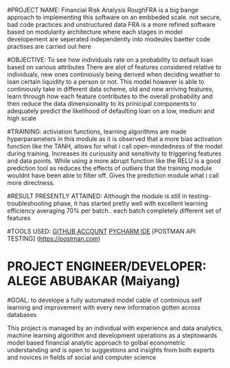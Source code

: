#PROJECT NAME: Financial Risk Analysis
RoughFRA is a big bange approach to implementing this software on an embbeded scale. not secure, bad code practices and unstructured data
FRA is a more refined software based on modularity architecture where each stages in model developement are seperated independently into modeules
baetter code practises are carried out here


#OBJECTIVE: To see how individuals rate on a probability to default loan based on various attributes
There are alot of features considered relative to individuals, new ones continiously being derived when deciding weather to loan certain liquidity to a person or not. This model however
is able to continiously take in different data scheme, old and new arriving features, learn through how each feature contributes to the overall probability
and then reduce the data dimensionality to its prinicipal components to adequately predict the likelihood of defaulting loan on a low, medium and high scale


#TRAINING: activiation functions, learning algorithms are made hyperparameters in this module as it is observed that a more bias activation function like the TANH, allows 
for what i call open-mindedness of the model during training. Increases its curiousity and sensitivity to triggering features and data points. While using a more abrupt function like 
the RELU is a good prediction tool as reduces the effects of outliers that the training module wouldnt have been able to filter off. Gives the prediction module what i call more directness.


#RESULT PRESENTLY ATTAINED: Although the module is still in testing-troubleshooting phase, it has started pretty well with excellent learning efficiency averaging 70% per batch..
each batch completely different set of features

#TOOLS USED: [GITHUB ACCOUNT](https://github.com/Maiyang21)
             [PYCHARM IDE](https://Jetbrains.com)
             [POSTMAN API TESTING] (https://postman.com)

# PROJECT ENGINEER/DEVELOPER: ALEGE ABUBAKAR (Maiyang)

#GOAL: to develope a fully automated model cable of continious self learning and improvement with every new information gotten across databases


This project is managed by an individual with experience and data analytics, machine learning algorithm and development operations 
as a steptowards model based financial analytic approach to golbal econometric understanding
and is open to suggestions and insights from both experts and novices in fields of social and computer science

